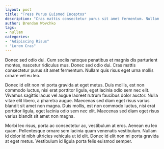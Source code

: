 ```yaml
---
layout: post
title: "Tress Purus Euismod Inceptos"
description: "Cras mattis consectetur purus sit amet fermentum. Nullam quis risus eget urna mollis ornare vel eu leo."
author: Brendan Wovchko
tags:
- nullam
categories:
- "Adipiscing Risus"
- "Lorem Cras"
---
```


Donec sed odio dui. Cum sociis natoque penatibus et magnis dis parturient montes, nascetur ridiculus mus. Donec sed odio dui. Cras mattis consectetur purus sit amet fermentum. Nullam quis risus eget urna mollis ornare vel eu leo.

Donec id elit non mi porta gravida at eget metus. Duis mollis, est non commodo luctus, nisi erat porttitor ligula, eget lacinia odio sem nec elit. Vivamus sagittis lacus vel augue laoreet rutrum faucibus dolor auctor. Nulla vitae elit libero, a pharetra augue. Maecenas sed diam eget risus varius blandit sit amet non magna. Duis mollis, est non commodo luctus, nisi erat porttitor ligula, eget lacinia odio sem nec elit. Maecenas sed diam eget risus varius blandit sit amet non magna.

Morbi leo risus, porta ac consectetur ac, vestibulum at eros. Aenean eu leo quam. Pellentesque ornare sem lacinia quam venenatis vestibulum. Nullam id dolor id nibh ultricies vehicula ut id elit. Donec id elit non mi porta gravida at eget metus. Vestibulum id ligula porta felis euismod semper.

